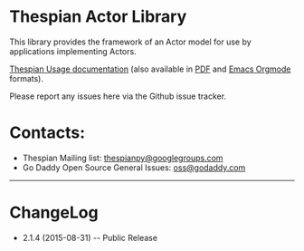 Thespian Actor Library
======================

This library provides the framework of an Actor model for use by
applications implementing Actors.

[Thespian Usage documentation](http://github.com/pages/godaddy/Thespian/doc/using.html)  (also available in [PDF](http://github.com/pages/godaddy/Thespian/doc/using.pdf) and [Emacs Orgmode](https://github.com/godaddy/Thespian/blob/master/doc/using.org) formats).

Please report any issues here via the Github issue tracker.

Contacts:
=========

  * Thespian Mailing list:  thespianpy@googlegroups.com
  * Go Daddy Open Source General Issues: oss@godaddy.com
  

----------------------------------------------------------------------

ChangeLog
=========

  * 2.1.4 (2015-08-31) -- Public Release
